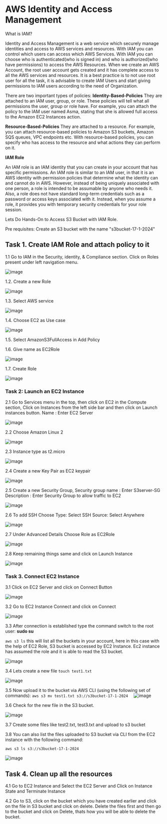 # AWS Identity and Access Management

What is IAM?

Identity and Access Management is a web service which securely manage identities and access to AWS services and resources. With IAM you can control which users can access which AWS Services. 
With IAM you can choose who is authenticated(who is signed in) and who is authorized(who have permissions) to access the AWS Resources. When we create an AWS Account, the root user account gets created and it has 
complete access to all the AWS services and resources. It is a best practice is to not use root user for all the task, it is advisable to create IAM Users and start giving permissions to IAM users according to the need of Organization.

There are two important types of policies:
**Identity-Based-Policies**
They are attached to an IAM user, group, or role. These policies will tell what all permissions the user, group or role have. For example, you can attach the policy to the IAM user named Asma, stating that she is allowed full access to the Amazon EC2 Instances action. 

**Resource-Based-Policies**
They are attached to a resource. For example, you can attach resource-based policies to Amazon S3 buckets, Amazon SQS queues, VPC endpoints etc. With resource-based policies, you can specify who has access to the resource and what actions they can perform on it.

**IAM Role**

An IAM role is an IAM identity that you can create in your account that has specific permissions. An IAM role is similar to an IAM user, in that it is an AWS identity with permission policies that determine what the identity can and cannot do in AWS. However, instead of being uniquely associated with one person, a role is intended to be assumable by anyone who needs it. Also, a role does not have standard long-term credentials such as a password or access keys associated with it. Instead, when you assume a role, it provides you with temporary security credentials for your role session.

Lets Do Hands-On to Access S3 Bucket with IAM Role.

Pre requisites: Create an S3 bucket with the name "s3bucket-17-1-2024"


## Task 1. Create IAM Role and attach policy to it

1.1 Go to IAM in the Security, identity, & Compliance section. Click on Roles present under left navigation menu.

![image](https://github.com/Asma09Akram/Accessing-S3-with-IAM-Roles/assets/124654068/164cc5ce-0af3-4870-a584-0f087a38a85e)


1.2. Create a new Role

![image](https://github.com/Asma09Akram/Accessing-S3-with-IAM-Roles/assets/124654068/ce4b44d9-0d88-473b-9980-5b44d67d6ddc)


1.3. Select AWS service

![image](https://github.com/Asma09Akram/Accessing-S3-with-IAM-Roles/assets/124654068/417bf4f6-b52f-4a25-82e3-73d4b2b8adc4)


1.4. Choose EC2 as Use case

![image](https://github.com/Asma09Akram/Accessing-S3-with-IAM-Roles/assets/124654068/cdcf0357-a05c-4850-9b40-ae4baa9fe377)

1.5. Select AmazonS3FullAccess in Add Policy
  
1.6. Give name as EC2Role

![image](https://github.com/Asma09Akram/Accessing-S3-with-IAM-Roles/assets/124654068/df307fb0-c577-430a-927e-a06e08071ae2)

1.7. Create Role

![image](https://github.com/Asma09Akram/Accessing-S3-with-IAM-Roles/assets/124654068/eac7ed2c-6a22-4aeb-bca1-1dc7fe81ea1b)


### Task 2: Launch an EC2 Instance

2.1 Go to Services menu in the top, then click on EC2 in the Compute section, Click on Instances from the left side bar and then click on Launch instances button.
Name : Enter EC2 Server

![image](https://github.com/Asma09Akram/Accessing-S3-with-IAM-Roles/assets/124654068/ead4e612-7e44-4f05-a6fc-337177d5a3c5)

2.2 Choose Amazon Linux 2

![image](https://github.com/Asma09Akram/Accessing-S3-with-IAM-Roles/assets/124654068/a669c670-e41c-443a-8994-7b07d8b18fd0)

2.3 Instance type as t2.micro

![image](https://github.com/Asma09Akram/Accessing-S3-with-IAM-Roles/assets/124654068/b93cc731-59b1-41e0-8e19-bffb15f0aae7)

2.4 Create a new Key Pair as EC2 keypair

![image](https://github.com/Asma09Akram/Accessing-S3-with-IAM-Roles/assets/124654068/46f55109-ca87-431a-9c0c-e5799ed9e6b4)

2.5 Create a new Security Group, 
Security group name : Enter S3server-SG
Description : Enter Security Group to allow traffic to EC2

![image](https://github.com/Asma09Akram/Accessing-S3-with-IAM-Roles/assets/124654068/1390ce3c-9f36-4140-acb8-eabbb7c005be)

2.6 To add SSH
Choose Type: Select SSH 
Source: Select Anywhere

![image](https://github.com/Asma09Akram/Accessing-S3-with-IAM-Roles/assets/124654068/2a2ed991-a673-458d-81c5-6c7181ed246f)

2.7 Under Advanced Details
Choose Role as EC2Role

![image](https://github.com/Asma09Akram/Accessing-S3-with-IAM-Roles/assets/124654068/66cd906d-47f0-45f0-9d63-6c4ce0f60e76)

2.8 Keep remaining things same and click on Launch Instance

![image](https://github.com/Asma09Akram/Accessing-S3-with-IAM-Roles/assets/124654068/2311ddd7-53e5-4198-8164-880acb4a16ad)


### Task 3. Connect EC2 Instance

3.1 Click on EC2 Server and click on Connect Button

![image](https://github.com/Asma09Akram/Accessing-S3-with-IAM-Roles/assets/124654068/307bc808-b006-4932-bf3c-7c76b0d6633a)

3.2 Go to EC2 Instance Connect and click on Connect

![image](https://github.com/Asma09Akram/Accessing-S3-with-IAM-Roles/assets/124654068/49c4583c-65c7-4e70-b62f-2408c57b6d09)

3.3 After connection is established 
type the command
switch to the root user: **sudo su**

```aws s3 ls``` this will list all the buckets in your account, here in this case with the help of EC2 Role, S3 bucket is accessed by EC2 Instance. Ec2 instance has assumed the role and it is able to read the S3 bucket.

![image](https://github.com/Asma09Akram/Accessing-S3-with-IAM-Roles/assets/124654068/27a51e71-3fc1-4a88-ac57-7531b387b4bc)

3.4 Lets create a new file 
```touch test1.txt```


![image](https://github.com/Asma09Akram/Accessing-S3-with-IAM-Roles/assets/124654068/eb5ae065-287c-43df-b451-18ea84d6e0fb)

3.5 Now upload it to the bucket via AWS CLI (using the following set of commands):
```aws s3 mv test1.txt s3://s3bucket-17-1-2024  ```
![image](https://github.com/Asma09Akram/Accessing-S3-with-IAM-Roles/assets/124654068/22a4e683-dc91-4f83-a058-95c2943e211d)

3.6 Check for the new file in the S3 bucket.

![image](https://github.com/Asma09Akram/Accessing-S3-with-IAM-Roles/assets/124654068/b2391f09-a750-4702-8e35-5bdcc8e321d7)

3.7 Create some files like test2.txt, test3.txt and upload to s3 bucket

3.8 You can also list the files uploaded to S3 bucket via CLI from the EC2 instance with the following command:

```aws s3 ls s3://s3bucket-17-1-2024```

![image](https://github.com/Asma09Akram/Accessing-S3-with-IAM-Roles/assets/124654068/f3afed2a-dfe3-4190-b917-409a41b6ba1a)


## Task 4. Clean up all the resources 

4.1 Go to EC2 Instance and Select the EC2 Server and Click on Instance State and Terminate Instance

4.2 Go to S3, click on the bucket which you have created earlier and click on the file in S3 bucket and click on delete. Delete the files first and then go to the bucket and click on Delete, thats how you will be able to delete the bucket.


